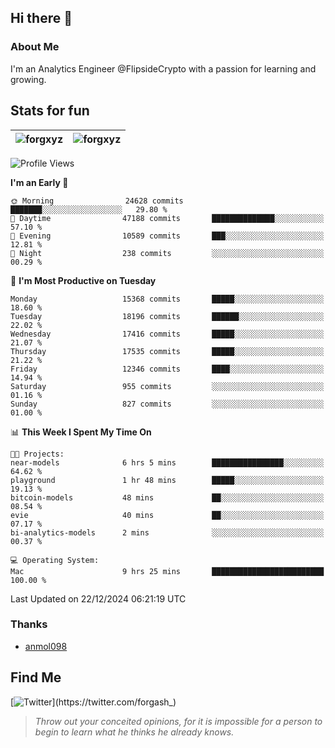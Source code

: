 ## Hi there 👋

### About Me

I'm an Analytics Engineer @FlipsideCrypto with a passion for learning and growing.
  
## Stats for fun

| <img align="center" src="https://github-readme-streak-stats.herokuapp.com/?user=forgxyz&theme=tokyonight" alt="forgxyz" /> | <img align="center" src="https://github-readme-stats.vercel.app/api?username=forgxyz&theme=tokyonight&show_icons=true" alt="forgxyz" /> |
| ------------- |------------- |


<!--START_SECTION:waka-->
![Profile Views](http://img.shields.io/badge/Profile%20Views-0-blue)

**I'm an Early 🐤** 

```text
🌞 Morning                24628 commits       ███████░░░░░░░░░░░░░░░░░░   29.80 % 
🌆 Daytime                47188 commits       ██████████████░░░░░░░░░░░   57.10 % 
🌃 Evening                10589 commits       ███░░░░░░░░░░░░░░░░░░░░░░   12.81 % 
🌙 Night                  238 commits         ░░░░░░░░░░░░░░░░░░░░░░░░░   00.29 % 
```
📅 **I'm Most Productive on Tuesday** 

```text
Monday                   15368 commits       █████░░░░░░░░░░░░░░░░░░░░   18.60 % 
Tuesday                  18196 commits       ██████░░░░░░░░░░░░░░░░░░░   22.02 % 
Wednesday                17416 commits       █████░░░░░░░░░░░░░░░░░░░░   21.07 % 
Thursday                 17535 commits       █████░░░░░░░░░░░░░░░░░░░░   21.22 % 
Friday                   12346 commits       ████░░░░░░░░░░░░░░░░░░░░░   14.94 % 
Saturday                 955 commits         ░░░░░░░░░░░░░░░░░░░░░░░░░   01.16 % 
Sunday                   827 commits         ░░░░░░░░░░░░░░░░░░░░░░░░░   01.00 % 
```


📊 **This Week I Spent My Time On** 

```text
🐱‍💻 Projects: 
near-models              6 hrs 5 mins        ████████████████░░░░░░░░░   64.62 % 
playground               1 hr 48 mins        █████░░░░░░░░░░░░░░░░░░░░   19.13 % 
bitcoin-models           48 mins             ██░░░░░░░░░░░░░░░░░░░░░░░   08.54 % 
evie                     40 mins             ██░░░░░░░░░░░░░░░░░░░░░░░   07.17 % 
bi-analytics-models      2 mins              ░░░░░░░░░░░░░░░░░░░░░░░░░   00.37 % 

💻 Operating System: 
Mac                      9 hrs 25 mins       █████████████████████████   100.00 % 
```


 Last Updated on 22/12/2024 06:21:19 UTC
<!--END_SECTION:waka-->

### Thanks
 - [anmol098](https://github.com/anmol098/waka-readme-stats/)
  
## Find Me
[![Twitter](https://img.shields.io/twitter/url/https/twitter.com/forgash_.svg?style=social&label=Follow%20%40forgash_)](https://twitter.com/forgash_)


> *Throw out your conceited opinions, for it is impossible for a person to begin to learn what he thinks he already knows.* 
